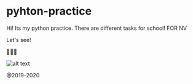 # pyhton-practice
 
Hi!
Its my python practice.
There are different tasks for school!
FOR NV


Let's see!


🐍🐍🐍


![alt text](https://shwanoff.ru/wp-content/uploads/2019/02/Python-programming.jpg)



@2019-2020
